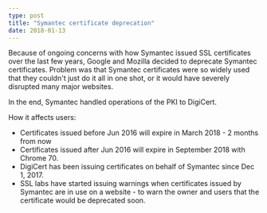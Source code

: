 ```yaml
---
type: post
title: "Symantec certificate deprecation"
date: 2018-01-13
---
```


Because of ongoing concerns with how Symantec issued SSL certificates over the last few years,
Google and Mozilla decided to deprecate Symantec certificates.
Problem was that Symantec certificates were so widely used that they couldn't just do it
all in one shot, or it would have severely disrupted many major websites.

In the end, Symantec handled operations of the PKI to DigiCert.

How it affects users:
* Certificates issued before Jun 2016 will expire in March 2018 - 2 months from now
* Certificates issued after Jun 2016 will expire in September 2018 with Chrome 70.
* DigiCert has been issuing certificates on behalf of Symantec since Dec 1, 2017.
* SSL labs have started issuing warnings when certificates issued by Symantec are in
  use on a website - to warn the owner and users that the certificate would be
  deprecated soon.
